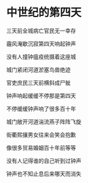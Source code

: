 # 中世纪的第四天

三天前全城病亡官民无一幸存

霾风淹歇沉寂第四天响起钟声

没有人撞钟瘟疫统摄着这座城

城门紧闭河道淤塞鸟兽绝迹

官吏庶民三天前横斜成尸骴

钟声响起缓缓不停那是第四天

  
  

不停缓缓钟声响了很多百十年

城门敞开河道湍流燕子阵阵飞旋

街衢熙攘男女往来会笑会抱歉

像很多贸易婚姻百十年前等等

没有人记得谁的自己听到过钟声

钟声也不知止息后来哪天而消失